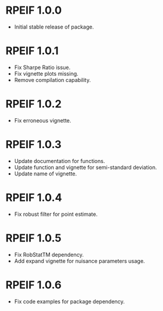 # RPEIF 1.0.0
* Initial stable release of package.

# RPEIF 1.0.1
* Fix Sharpe Ratio issue.
* Fix vignette plots missing.
* Remove compilation capability.

# RPEIF 1.0.2
* Fix erroneous vignette.

# RPEIF 1.0.3
* Update documentation for functions.
* Update function and vignette for semi-standard deviation.
* Update name of vignette.

# RPEIF 1.0.4
* Fix robust filter for point estimate.

# RPEIF 1.0.5
* Fix RobStatTM dependency.
* Add expand vignette for nuisance parameters usage.

# RPEIF 1.0.6
* Fix code examples for package dependency.